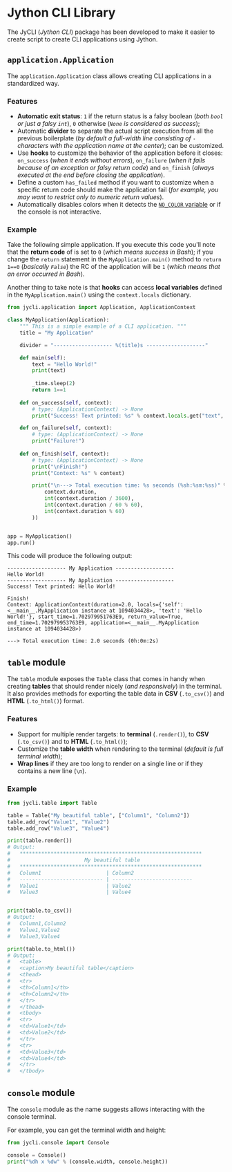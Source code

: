 # Jython CLI Library

The JyCLI (_Jython CLI_) package has been developed to make it easier to create script to create CLI applications using Jython.

## `application.Application`

The `application.Application` class allows creating CLI applications in a standardized way.

### Features

- **Automatic exit status**: `1` if the return status is a falsy boolean (_both `bool` or just a falsy `int`_), `0` otherwise (_`None` is considered as success_);
- Automatic **divider** to separate the actual script execution from all the previous boilerplate (_by default a full-width line consisting of `-` characters with the application name at the center_); can be customized.
- Use **hooks** to customize the behavior of the application before it closes: `on_success` (_when it ends without errors_), `on_failure` (_when it fails because of an exception or falsy return code_) and `on_finish` (_always executed at the end before closing the application_).
- Define a custom `has_failed` method if you want to customize when a specific return code should make the application fail (_for example, you may want to restrict only to numeric return values_).
- Automatically disables colors when it detects the [`NO_COLOR` variable](https://no-color.org/) or if the console is not interactive.

### Example

Take the following simple application. If you execute this code you'll note that the **return code** of is set to `0` (_which means success in Bash_); if you change the `return` statement in the `MyApplication.main()` method to `return 1==0` (_basically `False`_) the RC of the application will be `1` (_which means that an error occurred in Bash_).

Another thing to take note is that **hooks** can access **local variables** defined in the `MyApplication.main()` using the `context.locals` dictionary.

```python
from jycli.application import Application, ApplicationContext

class MyApplication(Application):
    """ This is a simple example of a CLI application. """
    title = "My Application"

    divider = "------------------- %(title)s -------------------"

    def main(self):
        text = "Hello World!"
        print(text)
        
        _time.sleep(2)
        return 1==1
    
    def on_success(self, context):
        # type: (ApplicationContext) -> None
        print("Success! Text printed: %s" % context.locals.get("text", None))

    def on_failure(self, context):
        # type: (ApplicationContext) -> None
        print("Failure!")
    
    def on_finish(self, context):
        # type: (ApplicationContext) -> None
        print("\nFinish!")
        print("Context: %s" % context)

        print("\n---> Total execution time: %s seconds (%sh:%sm:%ss)" % (
            context.duration,
            int(context.duration / 3600),
            int(context.duration / 60 % 60),
            int(context.duration % 60)
        ))


app = MyApplication()
app.run()
```

This code will produce the following output:

```text
------------------- My Application -------------------
Hello World!
------------------- My Application -------------------
Success! Text printed: Hello World!

Finish!
Context: ApplicationContext(duration=2.0, locals={'self': <__main__.MyApplication instance at 1094034428>, 'text': 'Hello World!'}, start_time=1.702979951763E9, return_value=True, end_time=1.702979953763E9, application=<__main__.MyApplication instance at 1094034428>)

---> Total execution time: 2.0 seconds (0h:0m:2s)
```

## `table` module

The `table` module exposes the `Table` class that comes in handy when creating **tables** that should render nicely (_and responsively_) in the terminal. It also provides methods for exporting the table data in **CSV** (`.to_csv()`) and **HTML** (`.to_html()`) format.

### Features

- Support for multiple render targets: to **terminal** (`.render()`), to **CSV** (`.to_csv()`) and to **HTML** (`.to_html()`);
- Customize the **table width** when rendering to the terminal (_default is full terminal width_);
- **Wrap lines** if they are too long to render on a single line or if they contains a new line (`\n`).

### Example

```python
from jycli.table import Table

table = Table("My beautiful table", ["Column1", "Column2"])
table.add_row("Value1", "Value2")
table.add_row("Value3", "Value4")

print(table.render())
# Output:
#   ***********************************************************
#                        My beautiful table
#   ***********************************************************
#   Column1                     | Column2
#   --------------------------- | --------------------------
#   Value1                      | Value2
#   Value3                      | Value4


print(table.to_csv())
# Output:
#   Column1,Column2
#   Value1,Value2
#   Value3,Value4

print(table.to_html())
# Output:
#   <table>
#   <caption>My beautiful table</caption>
#   <thead>
#   <tr>
#   <th>Column1</th>
#   <th>Column2</th>
#   </tr>
#   </thead>
#   <tbody>
#   <tr>
#   <td>Value1</td>
#   <td>Value2</td>
#   </tr>
#   <tr>
#   <td>Value3</td>
#   <td>Value4</td>
#   </tr>
#   </tbody>
```

## `console` module

The `console` module as the name suggests allows interacting with the console terminal.

For example, you can get the terminal width and height:

```python
from jycli.console import Console

console = Console()
print("%dh x %dw" % (console.width, console.height))
```
